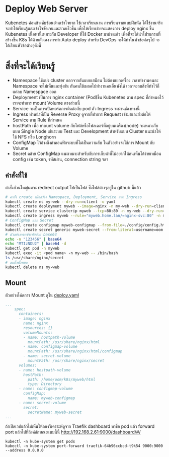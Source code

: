 # Deploy Web Server
Kubenetes ค่อนข้างซับซ้อนอ่านเข้าใจยาก ใช้เวลาเรียนนาน การเรียนจากแบบฝึกหัด ได้ใช้งานจริง จะทำให้เรียนรู้และเข้าใจชัดเจนและรวดเร็วขึ้น เพื่อให้เรียบง่ายจะแสดงการ deploy nginx ขึ้น Kubenetes  เนื้อหานี้เหมาะกับ Developer ที่ใช้ Docker มาบ้างแล้ว เพื่อที่จะได้นำโปรแกรมที่สร้างขึ้น K8s ได้ด้วยตัวเอง การทำ Auto deploy สำหรับ DevOps จะได้ทำในหัวข้อต่อๆไป จะได้เรียนหัวข้อต่างๆดังนี้

# สิ่งที่จะได้เรียนรู้
- Namespace ใช้แบ่ง cluster ออกจากกันแบบเสมือน ไม่ต้องแยกเครื่อง เวลาทำงานคนละ Namespace จะไม่เห็นและยุ่งกัน กันคนใช้เผลอไปทำงานคนอื่นพังได้ เวลาจะลบสิ่งที่ทำไว้ก็แค่ลบ Namespace ออก
- Deployment เป็นการ nginx container (Pod)ขึ้น Kubenetes ตาม spec ที่กำหนดไว้ เราจะทำการ mount Volume ตรงส่วนนี้
- Service จะเป็นการเปิดพอร์ตการติดต่อกับ pod ตัว Ingress จะผ่านช่องทางนี้
- Ingress ทำหน้าที่เป็น Reverse Proxy ดูจากที่ทำการ Request เข้ามาและส่งต่อให้ Service ตาม Rule ที่กำหนด
- hostPath เพื่อ mount volume กับไฟล์หรือโฟลเดอร์ที่อยู่บนเครื่อง(node) จะเหมาะกับแบบ Single Node เช่นระบบ Test และ Development สำหรับแบบ Cluster แนะนำให้ใช้ NFS หรือ Longhorn
- ConfigMap ไว้อ้างถึงค่าคอนฟิกระบบที่ไม่เป็นความลับ ในตัวอย่างจะใช้การ Mount กับ Volume
- Secret คล้าย ConfigMap แนะเหมาะสำหรับกับการเก็บค่าที่ไม่อยากให้คนเห็นได้ง่ายเหมือน config เช่น token, รหัสผ่าน, connection string ฯลฯ


## คำสั่งที่ใช้
คำสั่งส่วนใหญ่ผมจะ redirect output ไปเป็นไฟล์ ซึ่งไฟล์ต่างๆอยู่ใน github นี้แล้ว

``` bash
# คำสั้ง create เพื่อสรัาง Namespace, Deployment, Service และ Ingress
kubectl create ns my-web --dry-run=client -o yaml
kubectl create deployment myweb --image=nginx -n my-web --dry-run=client -o yaml
kubectl create service clusterip myweb --tcp=80:80 -n my-web --dry-run=client -o yaml 
kubectl create ingress myweb --rule="myweb.home.lan/=nginx-svc:80" -n my-web --dry-run=client -o yaml 
# ConfigMap และ Secret
kubectl create configmap myweb-configmap --from-file=./config/config.html --from-file=config1.html=./config/config.txt -n my-web --dry-run=client -o yaml
kubectl create secret generic myweb-secret --from-literal=username=oom --from-literal=password=123456 -n my-web --dry-run=client -o yaml
# ตัวอย่างการเข้ารหัสด้วย base64
echo -n "123456" | base64
echo "MTIzNDU2" | base64 -d
kubectl get pod -n myweb
kubectl exec -it <pod name> -n my-web -- /bin/bash
ls /usr/share/nginx/secret
# ลบทิ้งทั้งหมด
kubectl delete ns my-web
```

## Mount
ตัวอย่างโค้ดการ Mount ดูใน [deploy.yaml](./deploy.yaml) 
``` yaml
...
    spec:
      containers:
      - image: nginx
        name: nginx
        resources: {}
        volumeMounts:
        - name: hostpath-volume
          mountPath: /usr/share/nginx/html
        - name: configmap-volume
          mountPath: /usr/share/nginx/html/configmap
        - name: secret-volume
          mountPath: /usr/share/nginx/secret
      volumes:
      - name: hostpath-volume
        hostPath:
          path: /home/oom/k8s/myweb/html
          type: Directory
      - name: configmap-volume
        configMap:
          name: myweb-configmap
      - name: secret-volume
        secret:
          secretName: myweb-secret
...
```
ถ้าเปิดเวปแล้วไม่เห็นให้ลองวิเคราะห์ดูจาก Traefik dashboard หาชื่อ pod แล้ว forward port แล้วไปที่ลิงค์ลักษณะแบบนี้นี้ http://192.168.2.61:9000/dashboard/#/

```
kubectl -n kube-system get pods
kubectl -n kube-system port-forward traefik-64b96ccbcd-t9k54 9000:9000 --address 0.0.0.0
```


